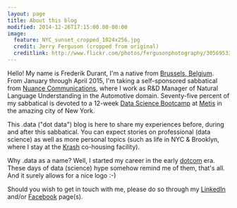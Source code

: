 ```yaml
---
layout: page
title: About this blog
modified: 2014-12-26T17:15:00.00-00:00
image:
  feature: NYC_sunset_cropped_1024x256.jpg
  credit: Jerry Ferguson (cropped from original)
  creditlink: http://www.flickr.com/photos/fergusonphotography/3056953388/
---
```


Hello! My name is Frederik Durant, I'm a native from [Brussels, Belgium][brussels]. From January through April 2015, I'm taking a self-sponsored sabbatical from [Nuance Communications][nuance], where I work as R&D Manager of Natural Language Understanding in the Automotive domain. Seventy-five percent of my sabbatical is devoted to a 12-week [Data Science Bootcamp][metis-datascience] at [Metis][metis] in the amazing city of New York.

This .data ("dot data") blog is here to share my experiences before, during and after this sabbatical. You can expect stories on professional (data science) as well as more personal topics (such as life in NYC & Brooklyn, where I stay at the [Krash][krash] co-housing facility).

Why .data as a name? Well, I started my career in the early [dotcom][dotcom] era. These days of data (science) hype somehow remind me of them, that's all. And it surely allows for a nice logo :-)

Should you wish to get in touch with me, please do so through my [LinkedIn][linkedin] and/or [Facebook][facebook] page(s).

[brussels]: http://en.wikipedia.org/wiki/Brussels
[nuance]: http://www.nuance.com/
[metis]: http://www.thisismetis.com/
[metis-datascience]: http://www.thisismetis.com/data-science
[krash]: https://krash.io
[linkedin]: https://www.linkedin.com/in/fdurant
[facebook]: https://www.facebook.com/frederik.durant.7
[dotcom]: http://en.wikipedia.org/wiki/Dot-com_bubble